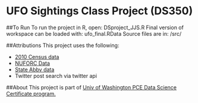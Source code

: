 # UFO Sightings Class Project (DS350)

##To Run
To run the project in R, open: DSproject_JJS.R
Final version of workspace can be loaded with: ufo_final.RData
Source files are in: /src/

##Attributions
This project uses the following:
- [2010 Census data](https://www.census.gov/library/publications/2011/compendia/statab/131ed/population.html)
- [NUFORC Data](https://www.kaggle.com/NUFORC/ufo-sightings)
- [State Abbv data](http://www.fonz.net/blog/archives/2008/04/06/csv-of-states-and-state-abbreviations/)
- Twitter post search via twitter api

##About
This project is part of [Univ of Washington PCE Data Science Certificate program.](https://www.pce.uw.edu/certificates/data-science)
